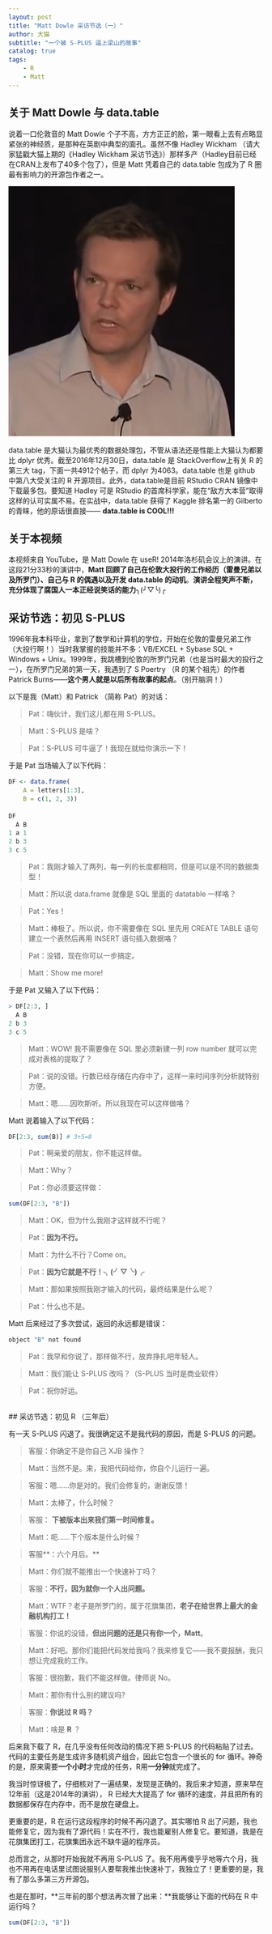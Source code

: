 ```yaml
---
layout: post
title: "Matt Dowle 采访节选（一）"
author: 大猫
subtitle: "一个被 S-PLUS 逼上梁山的故事"
catalog: true
tags:
    - R
    - Matt
---
```


## 关于 Matt Dowle 与 data.table

说着一口伦敦音的 Matt Dowle 个子不高，方方正正的脸，第一眼看上去有点略显紧张的神经质，是那种在英剧中典型的面孔。虽然不像 Hadley Wickham （请大家猛戳大猫上期的《Hadley Wickham 采访节选》）那样多产（Hadley目前已经在CRAN上发布了40多个包了），但是 Matt 凭着自己的 data.table 包成为了 R 圈最有影响力的开源包作者之一。

![Alt text](/img/in-post/2018-02-01-matt-1.png)

data.table 是大猫认为最优秀的数据处理包，不管从语法还是性能上大猫认为都要比 dplyr 优秀。截至2016年12月30日，data.table 是 StackOverflow上有关 R 的第三大 tag，下面一共4912个帖子，而 dplyr 为4063。data.table 也是 github 中第八大受关注的 R 开源项目。此外，data.table是目前 RStudio CRAN 镜像中下载最多包。要知道 Hadley 可是 RStudio 的首席科学家，能在“敌方大本营”取得这样的认可实属不易。在实战中，data.table 获得了 Kaggle 排名第一的 Gilberto 的青睐，他的原话很直接—— **data.table is COOL!!!**

## 关于本视频
本视频来自 YouTube，是 Matt Dowle 在 useR! 2014年洛杉矶会议上的演讲。在这段21分33秒的演讲中，**Matt 回顾了自己在伦敦大投行的工作经历（雷曼兄弟以及所罗门）、自己与 R 的偶遇以及开发 data.table 的动机**。**演讲全程笑声不断，充分体现了腐国人一本正经说笑话的能力**╮(╯▽╰)╭

## 采访节选：初见 S-PLUS
1996年我本科毕业，拿到了数学和计算机的学位，开始在伦敦的雷曼兄弟工作（大投行啊！）当时我掌握的技能并不多：VB/EXCEL + Sybase SQL + Windows + Unix。1999年，我跳槽到伦敦的所罗门兄弟（也是当时最大的投行之一），在所罗门兄弟的第一天，我遇到了 S Poertry （R 的某个祖先）的作者 Patrick Burns——**这个男人就是以后所有故事的起点**。（别开脑洞！）

以下是我（Matt）和 Patrick （简称 Pat）的对话：

> Pat：嗨伙计，我们这儿都在用 S-PLUS。

> Matt：S-PLUS 是啥？

> Pat：S-PLUS 可牛逼了！我现在就给你演示一下！

于是 Pat 当场输入了以下代码：

``` r
DF <- data.frame(
	A = letters[1:3],
	B = c(1, 2, 3))

DF
  A B
1 a 1
2 b 3
3 c 5
```

> Pat：我刚才输入了两列，每一列的长度都相同，但是可以是不同的数据类型！

> Matt：所以说 data.frame 就像是 SQL 里面的 datatable 一样咯？

> Pat：Yes！

> Matt：棒极了。所以说，你不需要像在 SQL 里先用 CREATE TABLE 语句建立一个表然后再用 INSERT 语句插入数据咯？

> Pat：没错，现在你可以一步搞定。

> Matt：Show me more!

于是 Pat 又输入了以下代码：

``` r
> DF[2:3, ]
  A B
2 b 3
3 c 5
```

> Matt：WOW! 我不需要像在 SQL 里必须新建一列 row number 就可以完成对表格的提取了？

> Pat：说的没错。行数已经存储在内存中了，这样一来时间序列分析就特别方便。

> Matt：嗯……因吹斯听。所以我现在可以这样做咯？

Matt 说着输入了以下代码：

```r
DF[2:3, sum(B)] # 3+5=8
```

> Pat：啊亲爱的朋友，你不能这样做。

> Matt：Why？

> Pat：你必须要这样做：

```r
sum(DF[2:3, "B"])
```

> Matt：OK，但为什么我刚才这样就不行呢？

> Pat：**因为不行。**

> Matt：为什么不行？Come on。

> Pat：**因为它就是不行！╮(╯▽╰)╭**

> Matt：那如果按照我刚才输入的代码，最终结果是什么呢？

> Pat：什么也不是。

Matt 后来经过了多次尝试，返回的永远都是错误：
```r
object "B" not found
```

> Pat：我早和你说了，那样做不行，放弃挣扎吧年轻人。

> Matt：我们能让 S-PLUS 改吗？（S-PLUS 当时是商业软件）

> Pat：祝你好运。

<br>
## 采访节选：初见 R （三年后）

有一天 S-PLUS 闪退了。我很确定这不是我代码的原因，而是 S-PLUS 的问题。

> 客服：你确定不是你自己 XJB 操作？

> Matt：当然不是。来，我把代码给你，你自个儿运行一遍。

> 客服：嗯……你是对的。我们会修复的，谢谢反馈！

> Matt：太棒了，什么时候？

> 客服： **下被版本出来我们第一时间修复。**

> Matt：呃……下个版本是什么时候？

> 客服**：六个月后。**

> Matt：你们就不能推出一个快速补丁吗？

> 客服：**不行，因为就你一个人出问题。**

> Matt：WTF？老子是所罗门的，属于花旗集团，**老子在给世界上最大的金融机构打工！**

> 客服：你说的没错，**但出问题的还是只有你一个，Matt**。

> Matt：好吧。那你们能把代码发给我吗？我来修复它——我不要报酬，我只想让完成我的工作。

> 客服：很抱歉，我们不能这样做。律师说 No。

> Matt：那你有什么别的建议吗?

> 客服：**你说过 R 吗？**

> Matt：啥是 **R** ？

后来我下载了 R，在几乎没有任何改动的情况下把 S-PLUS 的代码粘贴了过去。代码的主要任务是生成许多随机资产组合，因此它包含一个很长的 for 循环。神奇的是，原来需要**一个小时**才完成的任务，R用**一分钟**就完成了。

我当时惊讶极了，仔细核对了一遍结果，发现是正确的。我后来才知道，原来早在12年前（这是2014年的演讲）， R 已经大大提高了 for 循环的速度，并且把所有的数据都保存在内存中，而不是放在硬盘上。

更重要的是，R 在运行这段程序的时候不再闪退了。其实哪怕 R 出了问题，我也能修复它，因为我有了源代码！实在不行，我也能雇别人修复它。要知道，我是在花旗集团打工，花旗集团永远不缺牛逼的程序员。

总而言之，从那时开始我就不再用 S-PLUS 了。我不用再傻乎乎地等六个月，我也不用再在电话里试图说服别人要帮我推出快速补丁，我独立了！更重要的是，我有了那么多第三方开源包。

也是在那时，**三年前的那个想法再次冒了出来：**我能够让下面的代码在 R 中运行吗？

```r
sum(DF[2:3, "B"])
```